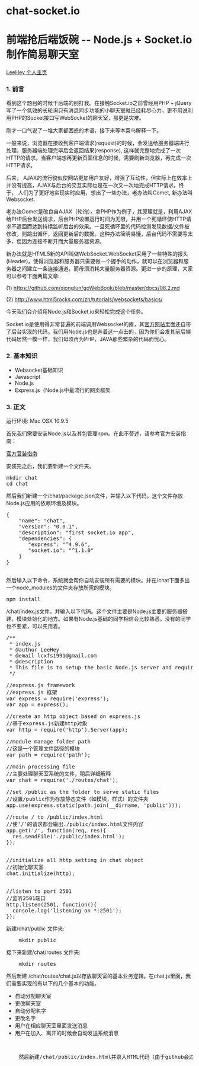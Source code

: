 chat-socket.io
==============

<h1>前端抢后端饭碗 -- Node.js + Socket.io 制作简易聊天室</h1>

<author>
<a href="http://leehey.org/homepage" target='_blank'>LeeHey 个人主页</a>
</author>

<h3>1. 前言</h3>

<p>看到这个题目的时候干后端的别打我。在接触Socket.io之前曾经用PHP + jQuery写了一个低效的长轮询只有消息同步功能的小聊天室就已经耗尽心力，更不用说利用PHP的Socket接口写WebSocket的聊天室，那更是灾难。</p>

<p>刚才一口气说了一堆大家都困惑的术语，接下来等本菜鸟解释一下。</p>

<p>一般来说，浏览器在接收到客户端请求(request)的时候，会发送给服务器端进行处理，服务器端处理完毕后会返回结果(response), 这样就完整地完成了一次HTTP的请求。当客户端想再更新页面信息的时候，需要刷新浏览器，再完成一次HTTP请求。</p>

<p>后来， AJAX的流行貌似使网站更加用户友好，增强了互动性，但实际上在效率上并没有提高，AJAX与后台的交互实际也是在一次又一次地完成HTTP请求。终于， 人们为了更好地实现实时应用，想出了一些办法，老办法叫Comet, 新办法叫Websocket.</p>

<p>老办法Comet是改良自AJAX（轮询）。拿PHP作为例子，其原理就是，利用AJAX给PHP后台发送请求，后台PHP设置运行时间为无限，并用一个死循环使HTTP请求不返回而达到持续监听后台的效果。一旦死循环里的代码检测发现数据/文件被修改，则跳出循环，返回更新后的数据。这种办法简明易懂，后台代码不需要写太多，但因为连接不断开而大量服务器资源。</p>

<p>新办法就是HTML5新的API叫做WebSocket.WebSocket采用了一些特殊的报头(Header)，使得浏览器和服务器只需要做一个握手的动作，就可以在浏览器和服务器之间建立一条连接通道，而毋须消耗大量服务器资源。更进一步的原理，大家可以参考下面两篇文章:</p>

<p>
(1) <a href="https://github.com/xionglun/goWebBook/blob/master/docs/08.2.md" target="_blank">https://github.com/xionglun/goWebBook/blob/master/docs/08.2.md</a>
</p>

<p>
(2) <a href="http://www.html5rocks.com/zh/tutorials/websockets/basics/" target="_blank">http://www.html5rocks.com/zh/tutorials/websockets/basics/</a>
</p>

<p>
今天我们会介绍用Node.js和Socket.io来轻松完成这个任务。
</p>

<p>
Socket.io是使用得非常普遍的前端调用Websocket的库，其<a href="http://socket.io/" target="_blank">官方网站</a>里面还自带了后台实现的代码。我们用Node.js也是奔着这一点去的，因为你们会发其前后端代码居然一模一样，我们毋须再为PHP，JAVA那些繁杂的代码而忧心。
</p>

<h3>2. 基本知识</h3>

<p>
<ul>
	<li>Websocket基础知识</li>
	<li>Javascript</li>
	<li>Node.js</li>
	<li>Express.js（Node.js中最流行的网页框架</li>
</ul>
</p>


<h3>3. 正文</h3>
<p>
	运行环境: Mac OSX 10.9.5
</p>
<p>
	首先我们需要安装Node.js以及其包管理npm。在此不赘述，请参考官方安装指南：
</p>

<p>
	<a href="https://github.com/joyent/node/wiki/Installation">官方官装指南</a>
</p>

<p>
	安装完之后，我们要新建一个文件夹。
</p>
<pre>
mkdir chat
cd chat
</pre>

<p>
	然后我们新建一个/chat/package.json文件，并输入以下代码。这个文件存放Node.js应用的依赖环境及模块。
</p>

<pre>
{
	"name": "chat",
	"version": "0.0.1",
	"description": "first socket.io app",
	"dependencies": {
	   "express": "^4.9.6",
	   "socket.io": "^1.1.0"
	}
}

</pre>

<p>
	然后输入以下命令，系统就会帮你自动安装所有需要的模块。并在/chat下面多出一个node_modules的文件夹存放所需的模块。
</p>

<pre>
npm install
</pre>

<p>
	/chat/index.js文件，并输入以下代码。这个文件主要是Node.js主要的服务器搭建，模块处始化的地方。如果有Node.js基础的同学相信会比较熟悉。没有的同学也不要紧，可以先用着。
</p>

<pre>
/**
 * index.js
 * @author LeeHey 
 * @email lcxfs1991@gmail.com
 * @description
 * This file is to setup the basic Node.js server and require necessary server module
 */

//express.js framework
//express.js 框架
var express = require('express');
var app = express();

//create an http object based on express.js
//基于express.js新建http对象
var http = require('http').Server(app);

//module manage folder path
//这是一个管理文件路径的模块
var path = require('path');

//main processing file
//主要处理聊天室系统的文件，稍后详细解释
var chat = require('./routes/chat');

//set /public as the folder to serve static files
//设置/public作为存放静态文件（如模块，样式）的文件夹
app.use(express.static(path.join(__dirname, 'public')));

//route / to /public/index.html
//使‘/’的请求都会输出./public/index.html文件内容
app.get('/', function(req, res){
  res.sendFile('./public/index.html');
});


//initialize all http setting in chat object
//初始化聊天室
chat.initialize(http);


//listen to port 2501
//监听2501端口
http.listen(2501, function(){
  console.log('listening on *:2501');
});
</pre>

<p>
	新建/chat/public 文件夹:
</p>
<pre>
	mkdir public
</pre>

<p>
	接下来新建/chat/routes 文件夹:
</p>

<pre>
	mkdir routes
</pre>

<p>
	然后新建 /chat/routes/chat.js以存放聊天室的基本业务逻辑。在chat.js里面，我们需要实现的有以下的几个基本的功能。
</p>

<p>
	<ul>
		<li>自动分配聊天室</li>
		<li>更改聊天室</li>
		<li>自动分配名字</li>
		<li>更改名字</li>
		<li>用户在相应聊天室里面发送消息</li>
		<li>用户在加入、离开的时候会自动发送系统消息</li>
	</ul>
</p>

<pre>
	
</pre>

<pre>
	然后新建/chat/public/index.html并录入HTML代码（由于github会过滤部份HTML的关系，请到代码管理的/public/html/里面抓取代码。
</pre>

<pre>

</pre>










